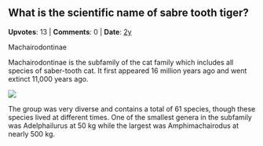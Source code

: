 ## What is the scientific name of sabre tooth tiger?
    
**Upvotes**: 13 | **Comments**: 0 | **Date**: [2y](https://www.quora.com/What-is-the-scientific-name-of-sabre-tooth-tiger/answer/Gary-Meaney)

Machairodontinae

Machairodontinae is the subfamily of the cat family which includes all species of saber-tooth cat. It first appeared 16 million years ago and went extinct 11,000 years ago.

![](https://qph.fs.quoracdn.net/main-qimg-2094b7c47a62c256bc3a2feb6cc691a4-lq)

The group was very diverse and contains a total of 61 species, though these species lived at different times. One of the smallest genera in the subfamily was Adelphailurus at 50 kg while the largest was Amphimachairodus at nearly 500 kg.

